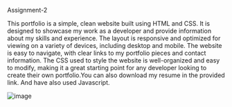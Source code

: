 Assignment-2

This portfolio is a simple, clean website built using HTML and CSS. It is designed to showcase my work as a developer and provide information about my skills and experience. The layout is responsive and optimized for viewing on a variety of devices, including desktop and mobile. The website is easy to navigate, with clear links to my portfolio pieces and contact information. The CSS used to style the website is well-organized and easy to modify, making it a great starting point for any developer looking to create their own portfolio.You can also download my resume in the provided link. And have also used Javascript. 



![image](https://user-images.githubusercontent.com/114772879/214920527-9d76d620-675b-4140-a1c3-3819ae699bdf.png)

